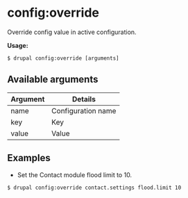 # config:override
Override config value in active configuration.

**Usage:**
```
$ drupal config:override [arguments]
```

## Available arguments
Argument | Details
---------|-------------
name | Configuration name
key | Key
value | Value

## Examples
* Set the Contact module flood limit to 10.
```
$ drupal config:override contact.settings flood.limit 10
```
